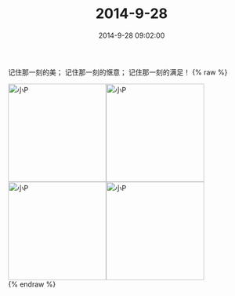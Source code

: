 ﻿---
title: "2014-9-28"
date: 2014-9-28 09:02:00
tags: 文字
categories: 妈妈
---
记住那一刻的美；
记住那一刻的惬意；
记住那一刻的满足！
{% raw %}
<div style="width:500 px">
<div style="float:left; width:100 px"><img src="/images/微信图片_20171010182652.jpg" width="200" alt="小P"></div>
<div style="float:left; width:100 px"><img src="/images/微信图片_20171010182713.jpg" width="200" alt="小P"></div>
<div style="float:left; width:100 px"><img src="/images/微信图片_20171010182730.jpg" width="200" alt="小P"></div>
<div style="float:left; width:100 px"><img src="/images/微信图片_20171010182741.jpg" width="200" alt="小P"></div>
<div style="clear:both"></div>
</div>
{% endraw %}